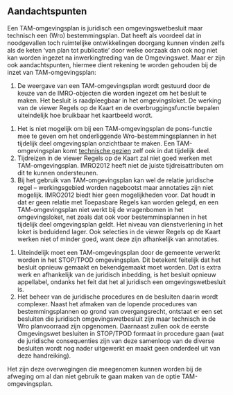 ## Aandachtspunten 

Een TAM-omgevingsplan is juridisch een omgevingswetbesluit maar technisch een (Wro) bestemmingsplan. Dat heeft als voordeel dat in noodgevallen toch ruimtelijke ontwikkelingen doorgang kunnen vinden zelfs als de keten ‘van plan tot publicatie’ door welke oorzaak dan ook nog niet kan worden ingezet na inwerkingtreding van de Omgevingswet. Maar er zijn ook aandachtspunten, hiermee dient rekening te worden gehouden bij de inzet van TAM-omgevingsplan: 

<ol><li>De weergave van een TAM-omgevingsplan wordt gestuurd door de keuze van de IMRO-objecten die worden ingezet om het besluit te maken. Het besluit is raadpleegbaar in het omgevingsloket. De werking van de viewer Regels op de Kaart en de overbruggingsfunctie bepalen uiteindelijk hoe bruikbaar het kaartbeeld wordt.</li>
</ol>

<ol><li>Het is niet mogelijk om bij een TAM-omgevingsplan de pons-functie mee te geven om het onderliggende Wro-bestemmingsplannen in het tijdelijk deel omgevingsplan onzichtbaar te maken. Een TAM-omgevingsplan komt <u>technische gezien</u> zelf ook in dat tijdelijk deel.</li>
<li>Tijdreizen in de viewer Regels op de Kaart zal niet goed werken met TAM-omgevingsplan. IMRO2012 heeft niet de juiste tijdreisattributen om dit te kunnen ondersteunen.</li>
<li>Bij het gebruik van TAM-omgevingsplan kan wel de relatie juridische regel – werkingsgebied worden nagebootst maar annotaties zijn niet mogelijk. IMRO2012 biedt hier geen mogelijkheden voor. Dat houdt in dat er geen relatie met Toepasbare Regels kan worden gelegd, en een TAM-omgevingsplan niet werkt bij de vragenbomen in het omgevingsloket, net zoals dat ook voor bestemminsplannen in het tijdelijk deel omgevingsplan geldt. Het niveau van dienstverlening in het loket is beduidend lager. Ook selecties in de viewer Regels op de Kaart werken niet of minder goed, want deze zijn afhankelijk van annotaties.</li>
</ol>

<ol><li>Uiteindelijk moet een TAM-omgevingsplan door de gemeente verwerkt worden in het STOP/TPOD omgevingsplan. Dit betekent feitelijk dat het besluit opnieuw gemaakt en bekendgemaakt moet worden. Dat is extra werk en afhankelijk van de juridisch inbedding, is het besluit opnieuw appellabel, ondanks het feit dat het al juridisch een omgevingswetbesluit is.</li>
<li>Het beheer van de juridische procedures en de besluiten daarin wordt complexer. Naast het afmaken van de lopende procedures van bestemmingsplannen op grond van overgangsrecht, ontstaat er een set besluiten die juridisch omgevingswetbesluit zijn maar technisch in de Wro planvoorraad zijn opgenomen. Daarnaast zullen ook de eerste Omgevingswet besluiten in STOP/TPOD formaat in procedure gaan (wat de juridische consequenties zijn van deze samenloop van de diverse besluiten wordt nog nader uitgewerkt en maakt geen onderdeel uit van deze handreiking).</li>
</ol>

Het zijn deze overwegingen die meegenomen kunnen worden bij de afweging om al dan niet gebruik te gaan maken van de optie TAM-omgevingsplan.

